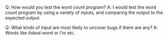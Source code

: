 Q: How would you test the word count program? 
A: I would test the word count program by using a variety of inputs, and comparing the output to the expected output.

Q: What kinds of input are most likely to uncover bugs if there are any?
A: Words like *linked-word* or *I'm* etc.